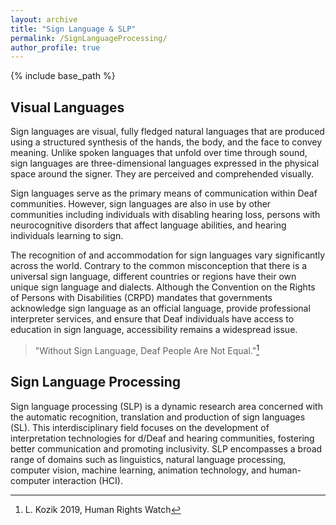 ```yaml
---
layout: archive
title: "Sign Language & SLP"
permalink: /SignLanguageProcessing/
author_profile: true
---
```


{% include base_path %}

## Visual Languages

Sign languages are visual, fully fledged natural languages that are produced using a structured synthesis of the hands, the body, and the face to convey meaning. Unlike spoken languages that unfold over time through sound, sign languages are three-dimensional languages expressed in the physical space around the signer. They are perceived and comprehended visually.

Sign languages serve as the primary means of communication within Deaf communities. However, sign languages are also in use by other communities including individuals with disabling hearing loss, persons with neurocognitive disorders that affect language abilities, and hearing individuals learning to sign.

The recognition of and accommodation for sign languages vary significantly across the world. Contrary to the common misconception that there is a universal sign language, different countries or regions have their own unique sign language and dialects.  Although the Convention on the Rights of Persons with Disabilities (CRPD) mandates that governments acknowledge sign language as an official language, provide professional interpreter services, and ensure that Deaf individuals have access to education in sign language, accessibility remains a widespread issue. 

> "Without Sign Language, Deaf People Are Not Equal."[^1]

[^1]: L. Kozik 2019, Human Rights Watch


## Sign Language Processing
Sign language processing (SLP) is a dynamic research area concerned with the automatic recognition, translation and production of sign languages (SL). This interdisciplinary field focuses on the development of interpretation technologies for d/Deaf and hearing communities, fostering better communication and promoting inclusivity. SLP encompasses a broad range of domains such as linguistics, natural language processing, computer vision, machine learning, animation technology, and human-computer interaction (HCI).

